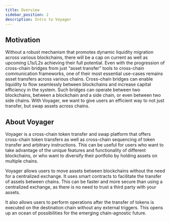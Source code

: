 ```yaml
---
title: Overview
sidebar_position: 2
description: Intro to Voyager
---
```



## Motivation
Without a robust mechanism that promotes dynamic liquidity migration across various blockchains, there will be a cap on current as well as upcoming L1s/L2s achieving their full potential. Even with the progression of cross-chain bridges from just “asset transfer” tools to cross-chain communication frameworks, one of their most essential use-cases remains asset transfers across various chains. Cross-chain bridges can enable liquidity to flow seamlessly between blockchains and increase capital efficiency in the system. Such bridges can operate between two blockchains, between a blockchain and a side chain, or even between two side chains. With Voyager, we want to give users an efficient way to not just transfer, but swap assets across chains.

## About Voyager
Voyager is a cross-chain token transfer and swap platform that offers cross-chain token transfers as well as cross-chain sequencing of token transfer and arbitrary instructions. This can be useful for users who want to take advantage of the unique features and functionality of different blockchains, or who want to diversify their portfolio by holding assets on multiple chains.

Voyager allows users to move assets between blockchains without the need for a centralized exchange. It uses smart contracts to facilitate the transfer of assets between chains. This can be faster and more secure than using a centralized exchange, as there is no need to trust a third party with your assets.

It also allows users to perform operations after the transfer of tokens is executed on the destination chain without any external triggers. This opens up an ocean of possibilities for the emerging chain-agnostic future.